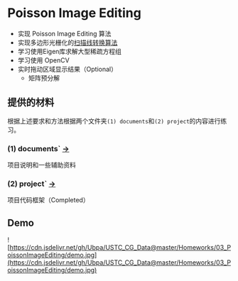 # Poisson Image Editing

- 实现 Poisson Image Editing 算法
- 实现多边形光栅化的[扫描线转换算法](documents/ScanningLine.md) 
- 学习使用Eigen库求解大型稀疏方程组
- 学习使用 OpenCV
- 实时拖动区域显示结果（Optional）
  - 矩阵预分解

## 提供的材料

根据上述要求和方法根据两个文件夹`(1) documents`和`(2) project`的内容进行练习。

### (1) documents` [->](documents/) 

项目说明和一些辅助资料

### (2) project` [->](project/) 

项目代码框架（Completed）

## Demo

![https://cdn.jsdelivr.net/gh/Ubpa/USTC_CG_Data@master/Homeworks/03_PoissonImageEditing/demo.jpg](https://cdn.jsdelivr.net/gh/Ubpa/USTC_CG_Data@master/Homeworks/03_PoissonImageEditing/demo.jpg)
